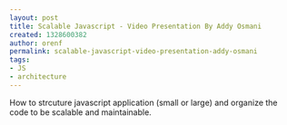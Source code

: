 ```yaml
---
layout: post
title: Scalable Javascript - Video Presentation By Addy Osmani
created: 1328600382
author: orenf
permalink: scalable-javascript-video-presentation-addy-osmani
tags:
- JS
- architecture
---
```

<p>How to strcuture javascript application (small or large) and organize the code to be scalable and maintainable.</p>
